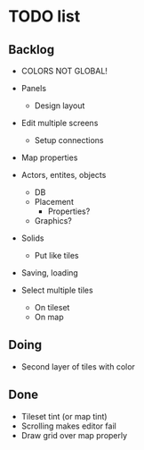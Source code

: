 # TODO list

## Backlog 

- COLORS NOT GLOBAL!

- Panels
    - Design layout
- Edit multiple screens
    - Setup connections
- Map properties
- Actors, entites, objects
    - DB
    - Placement
        - Properties?
    - Graphics?
- Solids
    - Put like tiles
- Saving, loading
- Select multiple tiles
    - On tileset
    - On map

## Doing

- Second layer of tiles with color

## Done

- Tileset tint (or map tint)
- Scrolling makes editor fail
- Draw grid over map properly
